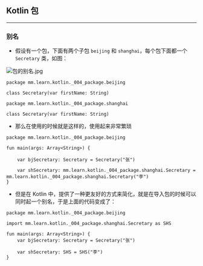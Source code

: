 ## Kotlin 包

---

### 别名

+ 假设有一个包，下面有两个子包 `beijing` 和 `shanghai`，每个包下面都一个 `Secretary` 类，如图：

![包的别名.jpg](https://upload-images.jianshu.io/upload_images/1135454-e6f3ccfb08582a74.jpg?imageMogr2/auto-orient/strip%7CimageView2/2/w/1240)

```
package mm.learn.kotlin._004_package.beijing

class Secretary(var firstName: String)
```

```
package mm.learn.kotlin._004_package.shanghai

class Secretary(var firstName: String)
```

+ 那么在使用的时候就是这样的，使用起来非常繁琐

```
package mm.learn.kotlin._004_package.beijing

fun main(args: Array<String>) {

    var bjSecretary: Secretary = Secretary("张")

    var shSecretary: mm.learn.kotlin._004_package.shanghai.Secretary = mm.learn.kotlin._004_package.shanghai.Secretary("李")
}
```

+ 但是在 Kotlin 中，提供了一种更友好的方式来简化，就是在导入包的时候可以同时起一个别名，于是上面的代码变成了：

```
package mm.learn.kotlin._004_package.beijing

import mm.learn.kotlin._004_package.shanghai.Secretary as SHS

fun main(args: Array<String>) {
    var bjSecretary: Secretary = Secretary("张")

    var shSecretary: SHS = SHS("李")
}
```
